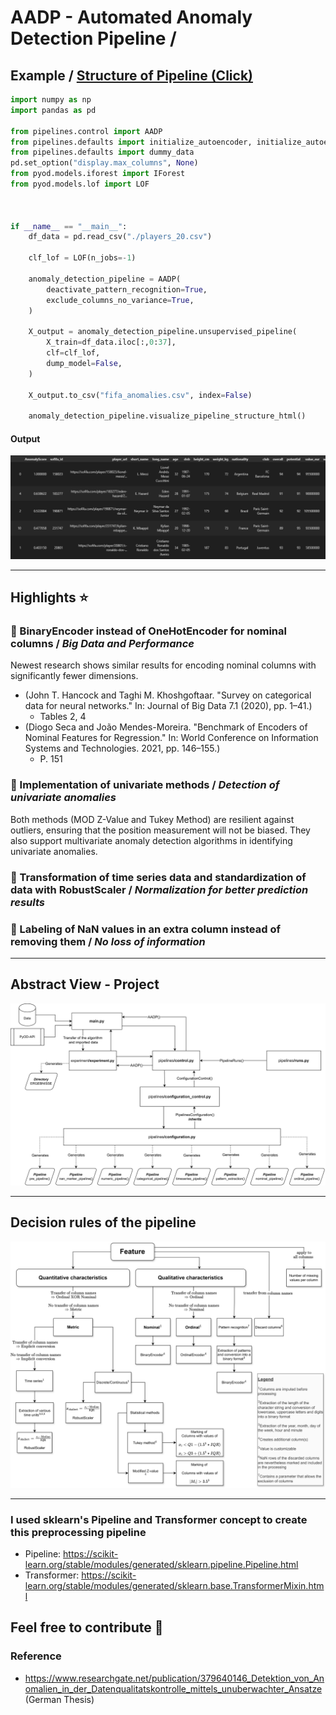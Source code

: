 # AADP - Automated Anomaly Detection Pipeline /

## Example / <a href="https://html-preview.github.io/?url=https://github.com/JAdelhelm/Automated-Anomaly-Detection-Preprocessing-Pipeline/blob/main/visualization/PipelineDQ.html" target="_blank">Structure of Pipeline (Click)</a>


```python
import numpy as np
import pandas as pd

from pipelines.control import AADP
from pipelines.defaults import initialize_autoencoder, initialize_autoencoder_modified
from pipelines.defaults import dummy_data
pd.set_option("display.max_columns", None)
from pyod.models.iforest import IForest
from pyod.models.lof import LOF



if __name__ == "__main__":
    df_data = pd.read_csv("./players_20.csv")

    clf_lof = LOF(n_jobs=-1)

    anomaly_detection_pipeline = AADP(
        deactivate_pattern_recognition=True,
        exclude_columns_no_variance=True,
    )

    X_output = anomaly_detection_pipeline.unsupervised_pipeline(
        X_train=df_data.iloc[:,0:37],
        clf=clf_lof,
        dump_model=False,
    )

    X_output.to_csv("fifa_anomalies.csv", index=False)

    anomaly_detection_pipeline.visualize_pipeline_structure_html()
```
#### **Output**
![alt text](./images/example.png)

---


## Highlights ⭐

### 📌 BinaryEncoder instead of OneHotEncoder for nominal columns / *Big Data and Performance*
   Newest research shows similar results for encoding nominal columns with significantly fewer dimensions.
   - (John T. Hancock and Taghi M. Khoshgoftaar. "Survey on categorical data for neural networks." In: Journal of Big Data 7.1 (2020), pp. 1–41.)
       - Tables 2, 4
   - (Diogo Seca and João Mendes-Moreira. "Benchmark of Encoders of Nominal Features for Regression." In: World Conference on Information Systems and Technologies. 2021, pp. 146–155.)
       - P. 151


### 📌 Implementation of univariate methods / *Detection of univariate anomalies*
   Both methods (MOD Z-Value and Tukey Method) are resilient against outliers, ensuring that the position measurement will not be biased. They also support multivariate anomaly detection algorithms in identifying univariate anomalies.

### 📌 Transformation of time series data and standardization of data with RobustScaler / *Normalization for better prediction results*

### 📌 Labeling of NaN values in an extra column instead of removing them / *No loss of information*

---


## Abstract View - Project
![alt text](./images/project.png)

---

## Decision rules of the pipeline
![alt text](./images/decision_rules.png)



---

### I used sklearn's Pipeline and Transformer concept to create this preprocessing pipeline
- Pipeline: https://scikit-learn.org/stable/modules/generated/sklearn.pipeline.Pipeline.html
- Transformer: https://scikit-learn.org/stable/modules/generated/sklearn.base.TransformerMixin.html

## Feel free to contribute 🙂

### Reference
- https://www.researchgate.net/publication/379640146_Detektion_von_Anomalien_in_der_Datenqualitatskontrolle_mittels_unuberwachter_Ansatze (German Thesis)
